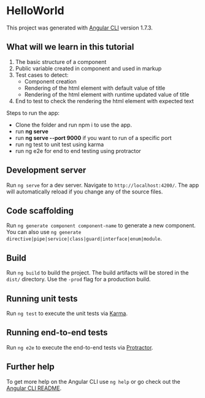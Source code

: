 # HelloWorld

This project was generated with [Angular CLI](https://github.com/angular/angular-cli) version 1.7.3.

## What will we learn in this tutorial
1) The basic structure of a component
2) Public variable created in component and used in markup
3) Test cases to detect:
    - Component creation 
    - Rendering of the html element with default value of title
    - Rendering of the html element with runtime updated value of title 
4) End to test to check the rendering the html element with expected text

Steps to run the app:
- Clone the folder and run npm i to use the app.
- run <b>ng serve</b>
- run <b>ng serve --port 9000</b> if you want to run of a specific port
- run ng test to unit test using karma
- run ng e2e for end to end testing using protractor

## Development server

Run `ng serve` for a dev server. Navigate to `http://localhost:4200/`. The app will automatically reload if you change any of the source files.

## Code scaffolding

Run `ng generate component component-name` to generate a new component. You can also use `ng generate directive|pipe|service|class|guard|interface|enum|module`.

## Build

Run `ng build` to build the project. The build artifacts will be stored in the `dist/` directory. Use the `-prod` flag for a production build.

## Running unit tests

Run `ng test` to execute the unit tests via [Karma](https://karma-runner.github.io).

## Running end-to-end tests

Run `ng e2e` to execute the end-to-end tests via [Protractor](http://www.protractortest.org/).

## Further help

To get more help on the Angular CLI use `ng help` or go check out the [Angular CLI README](https://github.com/angular/angular-cli/blob/master/README.md).

